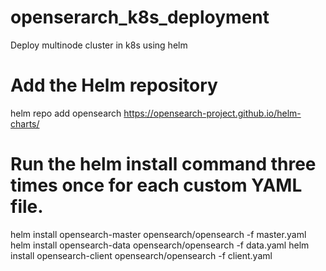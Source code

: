 # openserarch_k8s_deployment
Deploy multinode cluster in k8s using helm
# Add the Helm repository
helm repo add opensearch https://opensearch-project.github.io/helm-charts/
# Run the helm install command three times once for each custom YAML file.
 helm install opensearch-master opensearch/opensearch -f  master.yaml
 helm install opensearch-data opensearch/opensearch -f  data.yaml
 helm install opensearch-client opensearch/opensearch -f  client.yaml
